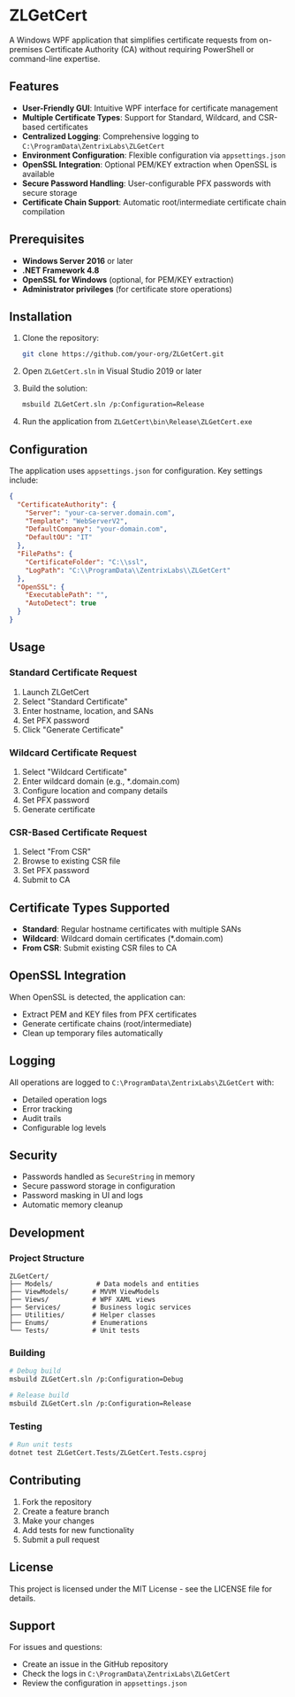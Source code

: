 # ZLGetCert

A Windows WPF application that simplifies certificate requests from on-premises Certificate Authority (CA) without requiring PowerShell or command-line expertise.

## Features

- **User-Friendly GUI**: Intuitive WPF interface for certificate management
- **Multiple Certificate Types**: Support for Standard, Wildcard, and CSR-based certificates
- **Centralized Logging**: Comprehensive logging to `C:\ProgramData\ZentrixLabs\ZLGetCert`
- **Environment Configuration**: Flexible configuration via `appsettings.json`
- **OpenSSL Integration**: Optional PEM/KEY extraction when OpenSSL is available
- **Secure Password Handling**: User-configurable PFX passwords with secure storage
- **Certificate Chain Support**: Automatic root/intermediate certificate chain compilation

## Prerequisites

- **Windows Server 2016** or later
- **.NET Framework 4.8**
- **OpenSSL for Windows** (optional, for PEM/KEY extraction)
- **Administrator privileges** (for certificate store operations)

## Installation

1. Clone the repository:
   ```bash
   git clone https://github.com/your-org/ZLGetCert.git
   ```

2. Open `ZLGetCert.sln` in Visual Studio 2019 or later

3. Build the solution:
   ```bash
   msbuild ZLGetCert.sln /p:Configuration=Release
   ```

4. Run the application from `ZLGetCert\bin\Release\ZLGetCert.exe`

## Configuration

The application uses `appsettings.json` for configuration. Key settings include:

```json
{
  "CertificateAuthority": {
    "Server": "your-ca-server.domain.com",
    "Template": "WebServerV2",
    "DefaultCompany": "your-domain.com",
    "DefaultOU": "IT"
  },
  "FilePaths": {
    "CertificateFolder": "C:\\ssl",
    "LogPath": "C:\\ProgramData\\ZentrixLabs\\ZLGetCert"
  },
  "OpenSSL": {
    "ExecutablePath": "",
    "AutoDetect": true
  }
}
```

## Usage

### Standard Certificate Request
1. Launch ZLGetCert
2. Select "Standard Certificate"
3. Enter hostname, location, and SANs
4. Set PFX password
5. Click "Generate Certificate"

### Wildcard Certificate Request
1. Select "Wildcard Certificate"
2. Enter wildcard domain (e.g., *.domain.com)
3. Configure location and company details
4. Set PFX password
5. Generate certificate

### CSR-Based Certificate Request
1. Select "From CSR"
2. Browse to existing CSR file
3. Set PFX password
4. Submit to CA

## Certificate Types Supported

- **Standard**: Regular hostname certificates with multiple SANs
- **Wildcard**: Wildcard domain certificates (*.domain.com)
- **From CSR**: Submit existing CSR files to CA

## OpenSSL Integration

When OpenSSL is detected, the application can:
- Extract PEM and KEY files from PFX certificates
- Generate certificate chains (root/intermediate)
- Clean up temporary files automatically

## Logging

All operations are logged to `C:\ProgramData\ZentrixLabs\ZLGetCert` with:
- Detailed operation logs
- Error tracking
- Audit trails
- Configurable log levels

## Security

- Passwords handled as `SecureString` in memory
- Secure password storage in configuration
- Password masking in UI and logs
- Automatic memory cleanup

## Development

### Project Structure
```
ZLGetCert/
├── Models/           # Data models and entities
├── ViewModels/      # MVVM ViewModels
├── Views/           # WPF XAML views
├── Services/        # Business logic services
├── Utilities/       # Helper classes
├── Enums/           # Enumerations
└── Tests/           # Unit tests
```

### Building
```bash
# Debug build
msbuild ZLGetCert.sln /p:Configuration=Debug

# Release build
msbuild ZLGetCert.sln /p:Configuration=Release
```

### Testing
```bash
# Run unit tests
dotnet test ZLGetCert.Tests/ZLGetCert.Tests.csproj
```

## Contributing

1. Fork the repository
2. Create a feature branch
3. Make your changes
4. Add tests for new functionality
5. Submit a pull request

## License

This project is licensed under the MIT License - see the LICENSE file for details.

## Support

For issues and questions:
- Create an issue in the GitHub repository
- Check the logs in `C:\ProgramData\ZentrixLabs\ZLGetCert`
- Review the configuration in `appsettings.json`
